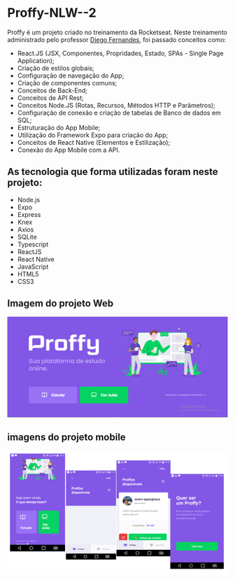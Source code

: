 # Proffy-NLW--2
Proffy é um projeto criado no treinamento da Rocketseat.
Neste treinamento administrado pelo professor [Diego Fernandes](https://github.com/diego3g), foi passado conceitos
como:
* React.JS (JSX, Componentes, Propridades, Estado, SPAs - Single Page Application);
* Criação de estilos globais;
* Configuração de navegação do App;
* Criação de componentes comuns;
* Conceitos de Back-End;
* Conceitos de API Rest;
* Conceitos Node.JS (Rotas, Recursos, Métodos HTTP e Parâmetros);
* Configuração de conexão e criação de tabelas de Banco de dados em SQL;
* Estruturação do App Mobile;
* Utilização do Framework Expo para criação do App;
* Conceitos de React Native (Elementos e Estilização);
* Conexão do App Mobile com a API.
## As tecnologia que forma utilizadas foram neste projeto:
* Node.js
* Expo
* Express
* Knex
* Axios
* SQLite
* Typescript
* ReactJS
* React Native
* JavaScript
* HTML5
* CSS3
## Imagem do projeto Web
![Imagem do projeto web](https://github.com/gfg3019/Proffy-NLW--2/blob/master/TeleCerta.png)

## imagens do projeto mobile
![Imagens do projeto mobile](https://github.com/gfg3019/Proffy-NLW--2/blob/master/TelasMobile.png)
